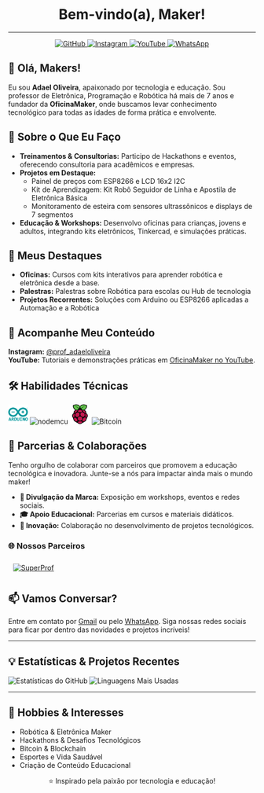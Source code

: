 <!-- Header: Título e Imagens Sociais -->
<h1 align="center">Bem-vindo(a), Maker!</h1>
<hr />

<!-- Ícones das redes sociais com links (substitua com suas URLs) -->
<p align="center">
  <a href="https://github.com/ProfAdaelOliveira" target="_blank">
    <img src="https://cdn.iconscout.com/icon/free/png-256/github-108-438008.png" width="40px" alt="GitHub"/>
  </a>
  <a href="https://instagram.com/prof_adaeloliveira" target="_blank">
    <img src="https://cdn.icon-icons.com/icons2/1211/PNG/512/1491579602-yumminkysocialmedia36_83067.png" width="40px" alt="Instagram"/>
  </a>
  <a href="https://youtube.com/@oficinamaker.school" target="_blank">
    <img src="https://i.ibb.co/kSWhXVq/youtube.png" width="40px" alt="YouTube"/>
  </a>
  <a href="https://wa.me/+5519981508906" target="_blank">
    <img src="https://upload.wikimedia.org/wikipedia/commons/6/6b/WhatsApp.svg" width="40px" alt="WhatsApp"/>
  </a>
</p>


<!-- Introdução sobre você -->
<h2>👋 Olá, Makers!</h2>
<p align="left">
  Eu sou <b>Adael Oliveira</b>, apaixonado por tecnologia e educação. Sou professor de Eletrônica, Programação e Robótica há mais de 7 anos e fundador da <b>OficinaMaker</b>, onde buscamos levar conhecimento tecnológico para todas as idades de forma prática e envolvente.
</p>

<!-- Seção de projetos e atividades -->
<h2>🚀 Sobre o Que Eu Faço</h2>
<ul>
  <li><b>Treinamentos & Consultorias:</b> Participo de Hackathons e eventos, oferecendo consultoria para acadêmicos e empresas.</li>
  <li><b>Projetos em Destaque:</b> 
    <ul>
      <li>Painel de preços com ESP8266 e LCD 16x2 I2C</li>
      <li>Kit de Aprendizagem: Kit Robô Seguidor de Linha e Apostila de Eletrônica Básica</li>
      <li>Monitoramento de esteira com sensores ultrassônicos e displays de 7 segmentos</li>
    </ul>
  </li>
  <li><b>Educação & Workshops:</b> Desenvolvo oficinas para crianças, jovens e adultos, integrando kits eletrônicos, Tinkercad, e simulações práticas.</li>
</ul>

<!-- Destaques sobre suas atividades -->
<h2>🌟 Meus Destaques</h2>
<ul>
  <li><b>Oficinas:</b> Cursos com kits interativos para aprender robótica e eletrônica desde a base.</li>
  <li><b>Palestras:</b> Palestras sobre Robótica para escolas ou Hub de tecnologia</li>
  <li><b>Projetos Recorrentes:</b> Soluções com Arduino ou ESP8266 aplicadas a Automação e a Robótica</li>
</ul>

<!-- Links para redes sociais e canais -->
<h2>🎥 Acompanhe Meu Conteúdo</h2>
<p align="left">
  <b>Instagram:</b> <a href="https://instagram.com/prof_adaeloliveira" target="_blank">@prof_adaeloliveira</a><br>
  <b>YouTube:</b> Tutoriais e demonstrações práticas em <a href="https://youtube.com/@oficinamaker.school" target="_blank">OficinaMaker no YouTube</a>.
</p>

<!-- Habilidades técnicas com ícones -->
<h2>🛠️ Habilidades Técnicas</h2>
<p align="left">
  <img src="https://raw.githubusercontent.com/devicons/devicon/master/icons/arduino/arduino-original-wordmark.svg" alt="Arduino" width="40" height="40"/>
  <img src="https://www.nodemcu.com/images/thumbnail/nodemcu-style5-150px.png_150x150.png" alt="nodemcu" width="40" height="40"/>
  <img src="https://raw.githubusercontent.com/devicons/devicon/master/icons/raspberrypi/raspberrypi-original.svg" alt="Raspberry Pi" width="40" height="40"/>
  <img src="https://upload.wikimedia.org/wikipedia/commons/4/46/Bitcoin.svg" alt="Bitcoin" width="40" height="40"/>
</p>

<!-- Seção de Parcerias -->
<h2>🤝 Parcerias & Colaborações</h2>

<p>
  Tenho orgulho de colaborar com parceiros que promovem a educação tecnológica e inovadora. Junte-se a nós para impactar ainda mais o mundo maker!
</p>

<!-- Benefícios da Parceria -->
  <ul>
    <li><b>📣 Divulgação da Marca:</b> Exposição em workshops, eventos e redes sociais.</li>
    <li><b>🎓 Apoio Educacional:</b> Parcerias em cursos e materiais didáticos.</li>
    <li><b>🔧 Inovação:</b> Colaboração no desenvolvimento de projetos tecnológicos.</li>
  </ul>
</div>

<!-- Logos dos Parceiros -->
<h3>🌐 Nossos Parceiros</h3>
<p>
  <a href="https://www.superprof.com.br/" target="_blank">
    <img src=" https://instagram.fcpq5-1.fna.fbcdn.net/v/t51.2885…YMweZMAHx61z2De5yZgPxQ&oe=672CB74A&_nc_sid=7a9f4b " alt="SuperProf" width="120px" style="margin: 10px;" />
  </a>
  <!-- Adicione mais parceiros com o mesmo formato se necessário -->
</p>

<!-- Informações de contato -->
<h2>📫 Vamos Conversar?</h2>
<p>
  Entre em contato por <a href="mailto:oficinamaker.om@gmail.com">Gmail</a> ou pelo <a href="https://wa.me/+5519981508906" target="_blank">WhatsApp</a>. 
  Siga nossas redes sociais para ficar por dentro das novidades e projetos incríveis!
</p>


<!-- Seção de estatísticas (opcional) -->
<hr />
<h2>💡 Estatísticas & Projetos Recentes</h2>
<p align="left">
  <img src="https://github-readme-stats.vercel.app/api?username=adaeloliveira&count_private=true&show_icons=true&theme=graywhite&icon_color=268bd2&title_color=268bd2" alt="Estatísticas do GitHub" />
  <img src="https://github-readme-stats.vercel.app/api/top-langs/?username=adaeloliveira&layout=compact&theme=graywhite&title_color=268bd2" alt="Linguagens Mais Usadas" />
</p>
<hr />

<!-- Seção de hobbies e interesses -->
<h2>👾 Hobbies & Interesses</h2>
<ul>
  <li>Robótica & Eletrônica Maker</li>
  <li>Hackathons & Desafios Tecnológicos</li>
  <li>Bitcoin & Blockchain</li>
  <li>Esportes e Vida Saudável</li>
  <li>Criação de Conteúdo Educacional</li>
</ul>

<!-- Fechamento com inspiração -->
<p align="center">
  ⭐️ Inspirado pela paixão por tecnologia e educação!
</p>
